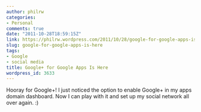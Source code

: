 ```yaml
---
author: philrw
categories:
- Personal
comments: true
date: "2011-10-28T18:59:15Z"
link: https://philrw.wordpress.com/2011/10/28/google-for-google-apps-is-here/
slug: google-for-google-apps-is-here
tags:
- Google
- social media
title: Google+ for Google Apps Is Here
wordpress_id: 3633
---
```


Hooray for Google+! I just noticed the option to enable Google+ in my apps domain dashboard. Now I can play with it and set up my social network all over again. :)
